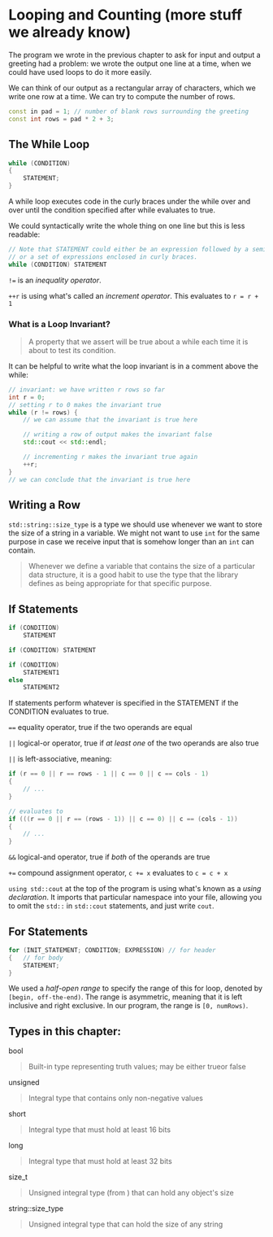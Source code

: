 # Looping and Counting (more stuff we already know)

The program we wrote in the previous chapter to ask for input and output a greeting had a problem: we wrote the output one line at a time, when we could have used loops to do it more easily.

We can think of our output as a rectangular array of characters, which we write one row at a time. We can try to compute the number of rows.

```c++
const in pad = 1; // number of blank rows surrounding the greeting
const int rows = pad * 2 + 3;
```

## The While Loop

```c++
while (CONDITION)
{
    STATEMENT;
}
```

A while loop executes code in the curly braces under the while over and over until the condition specified after while evaluates to true.

We could syntactically write the whole thing on one line but this is less readable:
```c++
// Note that STATEMENT could either be an expression followed by a semicolon,
// or a set of expressions enclosed in curly braces.
while (CONDITION) STATEMENT
```

`!=` is an *inequality operator*.

`++r` is using what's called an *increment operator*. This evaluates to `r = r + 1`

### What is a Loop Invariant?

> A property that we assert will be true about a while each time it is about to test its condition.

It can be helpful to write what the loop invariant is in a comment above the while:

```c++
// invariant: we have written r rows so far
int r = 0;
// setting r to 0 makes the invariant true
while (r != rows) {
    // we can assume that the invariant is true here

    // writing a row of output makes the invariant false
    std::cout << std::endl;

    // incrementing r makes the invariant true again
    ++r;
}
// we can conclude that the invariant is true here
```

## Writing a Row

`std::string::size_type` is a type we should use whenever we want to store the size of a string in a variable. We might not want to use `int` for the same purpose in case we receive input that is somehow longer than an `int` can contain.

> Whenever we define a variable that contains the size of a particular data structure, it is a good habit to use the type that the library defines as being appropriate for that specific purpose.

## If Statements

```c++
if (CONDITION)
    STATEMENT

if (CONDITION) STATEMENT

if (CONDITION)
    STATEMENT1
else
    STATEMENT2
```

If statements perform whatever is specified in the STATEMENT if the CONDITION evaluates to true.

`==` equality operator, true if the two operands are equal

`||` logical-or operator, true if *at least one* of the two operands are also true

`||` is left-associative, meaning:
```c++
if (r == 0 || r == rows - 1 || c == 0 || c == cols - 1)
{
    // ...
}

// evaluates to
if (((r == 0 || r == (rows - 1)) || c == 0) || c == (cols - 1))
{
    // ...
}
```

`&&` logical-and operator, true if *both* of the operands are true

`+=` compound assignment operator, `c += x` evaluates to `c = c + x`

`using std::cout` at the top of the program is using what's known as a *using declaration*. It imports that particular namespace into your file, allowing you to omit the `std::` in `std::cout` statements, and just write `cout`.

## For Statements

```c++
for (INIT_STATEMENT; CONDITION; EXPRESSION) // for header
{   // for body
    STATEMENT;
}
```

We used a *half-open range* to specify the range of this for loop, denoted by `[begin, off-the-end)`. The range is asymmetric, meaning that it is left inclusive and right exclusive. In our program, the range is `[0, numRows)`.

## Types in this chapter:

bool
> Built-in type representing truth values; may be either trueor false

unsigned
> Integral type that contains only non-negative values

short
> Integral type that must hold at least 16 bits

long
> Integral type that must hold at least 32 bits

size_t
> Unsigned integral type (from <cstddef>) that can hold any object's size

string::size_type
> Unsigned integral type that can hold the size of any string